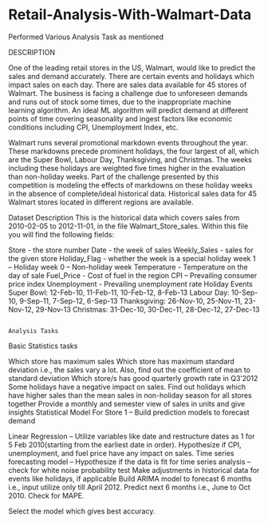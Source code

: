 # Retail-Analysis-With-Walmart-Data
Performed Various Analysis Task as mentioned 

DESCRIPTION

One of the leading retail stores in the US, Walmart, would like to predict the sales and demand accurately. There are certain events and holidays which impact sales on each day. There are sales data available for 45 stores of Walmart. The business is facing a challenge due to unforeseen demands and runs out of stock some times, due to the inappropriate machine learning algorithm. An ideal ML algorithm will predict demand at different points of time covering seasonality and ingest factors like economic conditions including CPI, Unemployment Index, etc.

Walmart runs several promotional markdown events throughout the year. These markdowns precede prominent holidays, the four largest of all, which are the Super Bowl, Labour Day, Thanksgiving, and Christmas. The weeks including these holidays are weighted five times higher in the evaluation than non-holiday weeks. Part of the challenge presented by this competition is modeling the effects of markdowns on these holiday weeks in the absence of complete/ideal historical data. Historical sales data for 45 Walmart stores located in different regions are available.

Dataset Description
This is the historical data which covers sales from 2010-02-05 to 2012-11-01, in the file Walmart_Store_sales. Within this file you will find the following fields:

 Store - the store number
 Date - the week of sales
 Weekly_Sales -  sales for the given store
 Holiday_Flag - whether the week is a special holiday week 1 – Holiday week 0 – Non-holiday week
 Temperature - Temperature on the day of sale
 Fuel_Price - Cost of fuel in the region
 CPI – Prevailing consumer price index
 Unemployment - Prevailing unemployment rate
Holiday Events
Super Bowl: 12-Feb-10, 11-Feb-11, 10-Feb-12, 8-Feb-13
Labour Day: 10-Sep-10, 9-Sep-11, 7-Sep-12, 6-Sep-13
Thanksgiving: 26-Nov-10, 25-Nov-11, 23-Nov-12, 29-Nov-13
Christmas: 31-Dec-10, 30-Dec-11, 28-Dec-12, 27-Dec-13

                                                                             Analysis Tasks

Basic Statistics tasks

 Which store has maximum sales
 Which store has maximum standard deviation i.e., the sales vary a lot. Also, find out the coefficient of mean to standard deviation
 Which store/s has good quarterly growth rate in Q3’2012
 Some holidays have a negative impact on sales. Find out holidays which have higher sales than the mean sales in non-holiday season for all stores together
  Provide a monthly and semester view of sales in units and give insights
Statistical Model
For Store 1 – Build prediction models to forecast demand

 Linear Regression – Utilize variables like date and restructure dates as 1 for 5 Feb 2010(starting from the earliest date in order). Hypothesize if CPI, unemployment, and fuel price have any impact on sales.
Time series forecasting model –
Hypothesize if the data is fit for time series analysis – check for white noise probability test
Make adjustments in historical data for events like holidays, if applicable
Build ARIMA model to forecast 6 months i.e., input utilize only till April 2012.
Predict next 6 months i.e., June to Oct 2010. Check for MAPE.

Select the model which gives best accuracy.
